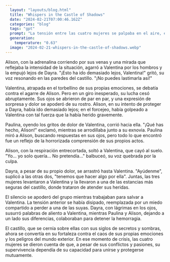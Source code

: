 ```yaml
---
  layout: "layouts/blog.html"
  title: "Whispers in the Castle of Shadows"
  date: "2024-02-21T07:00:46.162Z"
  categories: "blog"
  tags: "gpt"
  prompt: "La tensión entre las cuatro mujeres se palpaba en el aire, espeso como la niebla que rodeaba el antiguo castillo de los vampiros. Valentina, cuyos labios aún temblaban por el beso robado, se enfrentaba ahora a la ira de Paulina y Alison, ambas protectoras de Dayra por distintos motivos.\r\n\r\nDayra, cuyo cuerpo se contorsionaba de dolor, intentaba en vano apaciguar los ánimos. \"Paren, por favor\", suplicaba, mientras las mordidas de Paulina y Alison, una suave y la otra fuerte, marcaban su piel pálida. La revelación de que su bebé llevaría el nombre de Mariana apenas resonaba en su mente atormentada por el dolor y la confusión.\r\n\r\nPaulina, cegada por los celos, no podía soportar ver a Valentina tan cerca de su novia. \"¡No puedes seguir besándola, Valentina! Ella está conmigo ahora\", exclamó, su voz mezclada con un gruñido apenas humano.\r\n\r\nAlison, con su enojo creciendo, se interpuso entre Valentina y Dayra. \"Eres su ex, Valentina. Deja de complicar las cosas\", dijo con firmeza, sus ojos destellando peligrosamente.\r\n\r\nValentina, sin embargo, no parecía dispuesta a retroceder. Con una sonrisa burlona y desafiante, se acercó nuevamente a Dayra y, en un acto de provocación, mordió la pierna de la mujer que aún se retorcía de dolor.\r\n\r\n\"¡Padre!\" gritó Dayra con todas sus fuerzas, y el eco de su voz resonó por las paredes de piedra del castillo. \"¡Esto no nos está ayudando a ninguno!\"\r\n\r\nEl grito de Dayra pareció devolver algo de cordura al grupo. Las mujeres se detuvieron, mirándose las unas a las otras, dándose cuenta de la gravedad de su situación. Estaban en un lugar seguro, pero la noche no había terminado y los peligros que las acechaban fuera del castillo eran muchos y mortales.\r\n\r\nPaulina, respirando hondo, se acercó a Dayra y, con un gesto de disculpa, ayudó a calmar su dolor con una caricia tierna. Alison, aunque aún molesta, se unió a Paulina, ofreciéndole su apoyo y protección. Valentina, finalmente consciente del daño que había causado, se alejó un poco, su mirada llena de arrepentimiento.\r\nvalentina mordio a dayra en la  pierna muy fuerte embarazo a dayra , dayra grito para porfavor la novia de dayra eschucho sus gritos, dayra me duele auchh aa ayudame, alison agarro  a valentina la asesino a valentina , paulina dijo que paso y, alison dijo a paulina"
  generation: 
    temperature: "0.63"
  image: "2024-02-21-whispers-in-the-castle-of-shadows.webp"
---
```

Alison, con la adrenalina corriendo por sus venas y una mirada que reflejaba la intensidad de la situación, agarró a Valentina por los hombros y la empujó lejos de Dayra. "¡Esto ha ido demasiado lejos, Valentina!" gritó, su voz resonando en las paredes del castillo. "¡No puedes lastimarla así!"

Valentina, atrapada en el torbellino de sus propias emociones, se debatía contra el agarre de Alison. Pero en un giro inesperado, su lucha cesó abruptamente. Sus ojos se abrieron de par en par, y una expresión de sorpresa y dolor se apoderó de su rostro. Alison, en su intento de proteger a Dayra, había ido demasiado lejos; en el forcejeo, había golpeado a Valentina con tal fuerza que la había herido gravemente.

Paulina, oyendo los gritos de dolor de Valentina, corrió hacia ella. "¡Qué has hecho, Alison!" exclamó, mientras se arrodillaba junto a su exnovia. Paulina miró a Alison, buscando respuestas en sus ojos, pero todo lo que encontró fue un reflejo de la horrorizada comprensión de sus propios actos.

Alison, con la respiración entrecortada, soltó a Valentina, que cayó al suelo. "Yo... yo solo quería... No pretendía..." balbuceó, su voz quebrada por la culpa.

Dayra, a pesar de su propio dolor, se arrastró hasta Valentina. "Ayúdenme", suplicó a las otras dos, "tenemos que hacer algo por ella". Juntas, las tres mujeres levantaron a Valentina y la llevaron a una de las estancias más seguras del castillo, donde trataron de atender sus heridas.

El silencio se apoderó del grupo mientras trabajaban para salvar a Valentina. La tensión anterior se había disipado, reemplazada por un miedo compartido a perder a una de las suyas. Dayra, con lágrimas en los ojos, susurró palabras de aliento a Valentina, mientras Paulina y Alison, dejando a un lado sus diferencias, colaboraban para detener la hemorragia.

El castillo, que se cernía sobre ellas con sus siglos de secretos y sombras, ahora se convertía en su fortaleza contra el caos de sus propias emociones y los peligros del mundo exterior. En ese momento de crisis, las cuatro mujeres se dieron cuenta de que, a pesar de sus conflictos y pasiones, su supervivencia dependía de su capacidad para unirse y protegerse mutuamente.
